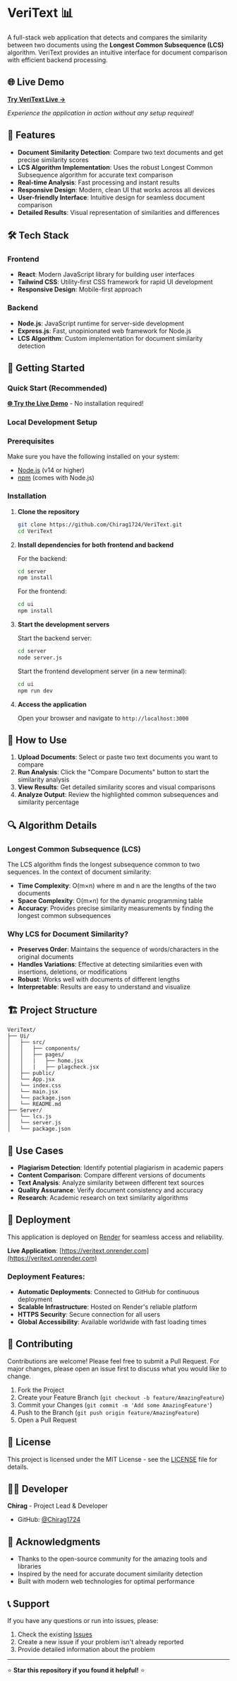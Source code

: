 # VeriText 📊

A full-stack web application that detects and compares the similarity between two documents using the **Longest Common Subsequence (LCS)** algorithm. VeriText provides an intuitive interface for document comparison with efficient backend processing.

## 🌐 Live Demo

**[Try VeriText Live →](https://veritext.onrender.com)**

*Experience the application in action without any setup required!*

## 🌟 Features

- **Document Similarity Detection**: Compare two text documents and get precise similarity scores
- **LCS Algorithm Implementation**: Uses the robust Longest Common Subsequence algorithm for accurate text comparison
- **Real-time Analysis**: Fast processing and instant results
- **Responsive Design**: Modern, clean UI that works across all devices
- **User-friendly Interface**: Intuitive design for seamless document comparison
- **Detailed Results**: Visual representation of similarities and differences

## 🛠️ Tech Stack

### Frontend
- **React**: Modern JavaScript library for building user interfaces
- **Tailwind CSS**: Utility-first CSS framework for rapid UI development
- **Responsive Design**: Mobile-first approach

### Backend
- **Node.js**: JavaScript runtime for server-side development
- **Express.js**: Fast, unopinionated web framework for Node.js
- **LCS Algorithm**: Custom implementation for document similarity detection

## 🚀 Getting Started

### Quick Start (Recommended)

**[🌐 Try the Live Demo](https://veritext.onrender.com)** - No installation required!

### Local Development Setup

### Prerequisites

Make sure you have the following installed on your system:
- [Node.js](https://nodejs.org/) (v14 or higher)
- [npm](https://www.npmjs.com/) (comes with Node.js)

### Installation

1. **Clone the repository**
   ```bash
   git clone https://github.com/Chirag1724/VeriText.git
   cd VeriText
   ```

2. **Install dependencies for both frontend and backend**
   
   For the backend:
   ```bash
   cd server
   npm install
   ```
   
   For the frontend:
   ```bash
   cd ui
   npm install
   ```

3. **Start the development servers**
   
   Start the backend server:
   ```bash
   cd server
   node server.js
   ```
   
   Start the frontend development server (in a new terminal):
   ```bash
   cd ui
   npm run dev
   ```

4. **Access the application**
   
   Open your browser and navigate to `http://localhost:3000`

## 📖 How to Use

1. **Upload Documents**: Select or paste two text documents you want to compare
2. **Run Analysis**: Click the "Compare Documents" button to start the similarity analysis
3. **View Results**: Get detailed similarity scores and visual comparisons
4. **Analyze Output**: Review the highlighted common subsequences and similarity percentage

## 🔍 Algorithm Details

### Longest Common Subsequence (LCS)

The LCS algorithm finds the longest subsequence common to two sequences. In the context of document similarity:

- **Time Complexity**: O(m×n) where m and n are the lengths of the two documents
- **Space Complexity**: O(m×n) for the dynamic programming table
- **Accuracy**: Provides precise similarity measurements by finding the longest common subsequences

### Why LCS for Document Similarity?

- **Preserves Order**: Maintains the sequence of words/characters in the original documents
- **Handles Variations**: Effective at detecting similarities even with insertions, deletions, or modifications
- **Robust**: Works well with documents of different lengths
- **Interpretable**: Results are easy to understand and visualize

## 🏗️ Project Structure

```
VeriText/
├── Ui/
│   ├── src/
│   │   ├── components/
│   │   ├── pages/
│   │   |   ├── home.jsx
│   │   |   ├── plagcheck.jsx
│   ├── public/
│   └── App.jsx
│   └── index.css
│   └── main.jsx
│   └── package.json
│   └── README.md
├── Server/
│   └── lcs.js
│   └── server.js
│   └── package.json
```

## 🎯 Use Cases

- **Plagiarism Detection**: Identify potential plagiarism in academic papers
- **Content Comparison**: Compare different versions of documents
- **Text Analysis**: Analyze similarity between different text sources
- **Quality Assurance**: Verify document consistency and accuracy
- **Research**: Academic research on text similarity algorithms

## 🚀 Deployment

This application is deployed on [Render](https://render.com/) for seamless access and reliability.

**Live Application**: [https://veritext.onrender.com](https://veritext.onrender.com)

### Deployment Features:
- **Automatic Deployments**: Connected to GitHub for continuous deployment
- **Scalable Infrastructure**: Hosted on Render's reliable platform
- **HTTPS Security**: Secure connection for all users
- **Global Accessibility**: Available worldwide with fast loading times


## 🤝 Contributing

Contributions are welcome! Please feel free to submit a Pull Request. For major changes, please open an issue first to discuss what you would like to change.

1. Fork the Project
2. Create your Feature Branch (`git checkout -b feature/AmazingFeature`)
3. Commit your Changes (`git commit -m 'Add some AmazingFeature'`)
4. Push to the Branch (`git push origin feature/AmazingFeature`)
5. Open a Pull Request

## 📝 License

This project is licensed under the MIT License - see the [LICENSE](LICENSE) file for details.

## 👨‍💻 Developer

**Chirag** - Project Lead & Developer
- GitHub: [@Chirag1724](https://github.com/Chirag1724)

## 🙏 Acknowledgments

- Thanks to the open-source community for the amazing tools and libraries
- Inspired by the need for accurate document similarity detection
- Built with modern web technologies for optimal performance

## 📞 Support

If you have any questions or run into issues, please:
1. Check the existing [Issues](https://github.com/Chirag1724/VeriText/issues)
2. Create a new issue if your problem isn't already reported
3. Provide detailed information about the problem

---

⭐ **Star this repository if you found it helpful!** ⭐
